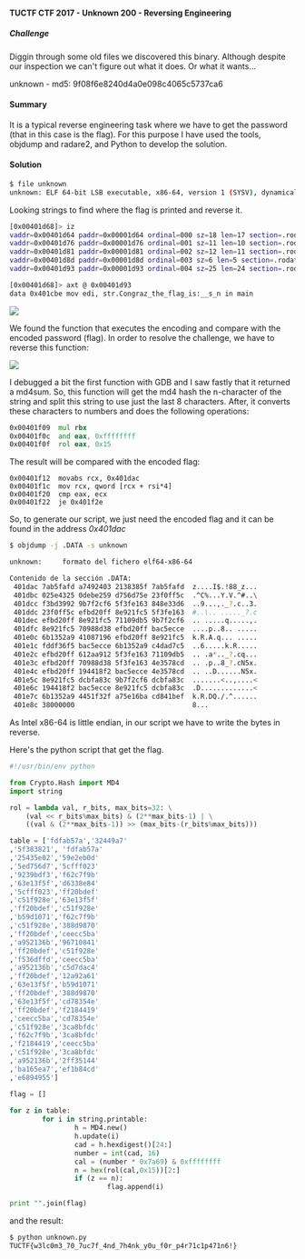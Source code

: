 #### TUCTF CTF 2017 - Unknown 200 - Reversing Engineering 

##### Challenge

Diggin through some old files we discovered this binary. Although despite our inspection we can't figure out what it does. Or what it wants...

unknown - md5: 9f08f6e8240d4a0e098c4065c5737ca6


#### Summary

It is a typical reverse engineering task where we have to get the password (that in this case is the flag). For this purpose I have used the tools, objdump and radare2, and Python to develop the solution.

#### Solution

```bash
$ file unknown
unknown: ELF 64-bit LSB executable, x86-64, version 1 (SYSV), dynamically linked, interpreter /lib64/ld-linux-x86-64.so.2, for GNU/Linux 2.6.32, BuildID[sha1]=53ec94bd1406ec6b9a28f5308a92e4d906444edb, stripped
```

Looking strings to find where the flag is printed and reverse it.

```bash
[0x00401d68]> iz
vaddr=0x00401d64 paddr=0x00001d64 ordinal=000 sz=18 len=17 section=.rodata type=ascii string=0123456789abcdef=
vaddr=0x00401d76 paddr=0x00001d76 ordinal=001 sz=11 len=10 section=.rodata type=ascii string=Try again.
vaddr=0x00401d81 paddr=0x00001d81 ordinal=002 sz=12 len=11 section=.rodata type=ascii string=Still nope.
vaddr=0x00401d8d paddr=0x00001d8d ordinal=003 sz=6 len=5 section=.rodata type=ascii string=Nope.
vaddr=0x00401d93 paddr=0x00001d93 ordinal=004 sz=25 len=24 section=.rodata type=ascii string=Congraz the flag is: %s\n

[0x00401d68]> axt @ 0x00401d93
data 0x401cbe mov edi, str.Congraz_the_flag_is:__s_n in main
```

![](https://unam.re/static/files/function1.png)

We found the function that executes the encoding and compare with the encoded password (flag). In order to resolve the challenge, we have to reverse this function:


![](https://unam.re/static/files/reverse1.png)


I debugged a bit the first function with GDB and I saw fastly that it returned a md4sum. So, this function will get the md4 hash the n-character of the string and split this string to use just the last 8 characters. After, it converts these characters to numbers and does the following operations:

```asm
0x00401f09	mul rbx                                                                                                                                                                 
0x00401f0c	and eax, 0xffffffff                                                                                                                                                     
0x00401f0f	rol eax, 0x15     
```


The result will be compared with the encoded flag:

```
0x00401f12	movabs rcx, 0x401dac        
0x00401f1c	mov rcx, qword [rcx + rsi*4]                                                                                                                                            
0x00401f20	cmp eax, ecx                                                                                                                                                            
0x00401f22	je 0x401f2e     
```

So, to generate our script, we just need the encoded flag and it can be found in the address *0x401dac*

```bash
$ objdump -j .DATA -s unknown

unknown:     formato del fichero elf64-x86-64

Contenido de la sección .DATA:
 401dac 7ab5fafd a7492403 2138385f 7ab5fafd  z....I$.!88_z...
 401dbc 025e4325 0debe259 d756d75e 23f0ff5c  .^C%...Y.V.^#..\
 401dcc f3bd3992 9b7f2cf6 5f3fe163 848e33d6  ..9...,._?.c..3.
 401ddc 23f0ff5c efbd20ff 8e921fc5 5f3fe163  #..\.. ....._?.c
 401dec efbd20ff 8e921fc5 71109db5 9b7f2cf6  .. .....q.....,.
 401dfc 8e921fc5 70988d38 efbd20ff bac5ecce  ....p..8.. .....
 401e0c 6b1352a9 41087196 efbd20ff 8e921fc5  k.R.A.q... .....
 401e1c fddf36f5 bac5ecce 6b1352a9 c4dad7c5  ..6.....k.R.....
 401e2c efbd20ff 612aa912 5f3fe163 71109db5  .. .a*.._?.cq...
 401e3c efbd20ff 70988d38 5f3fe163 4e3578cd  .. .p..8_?.cN5x.
 401e4c efbd20ff 194418f2 bac5ecce 4e3578cd  .. ..D......N5x.
 401e5c 8e921fc5 dcbfa83c 9b7f2cf6 dcbfa83c  .......<..,....<
 401e6c 194418f2 bac5ecce 8e921fc5 dcbfa83c  .D.............<
 401e7c 6b1352a9 4451f32f a75e16ba cd841bef  k.R.DQ./.^......
 401e8c 38000000                             8...
```

As Intel x86-64 is little endian, in our script we have to write the bytes in reverse.



Here's the python script that get the flag. 


```python
#!/usr/bin/env python

from Crypto.Hash import MD4
import string

rol = lambda val, r_bits, max_bits=32: \
    (val << r_bits%max_bits) & (2**max_bits-1) | \
    ((val & (2**max_bits-1)) >> (max_bits-(r_bits%max_bits)))

table = ['fdfab57a','32449a7'
,'5f383821', 'fdfab57a'
,'25435e02','59e2eb0d'
,'5ed756d7','5cfff023'
,'9239bdf3','f62c7f9b'
,'63e13f5f','d6338e84'
,'5cfff023','ff20bdef'
,'c51f928e','63e13f5f'
,'ff20bdef','c51f928e'
,'b59d1071','f62c7f9b'
,'c51f928e','388d9870'
,'ff20bdef','ceecc5ba'
,'a952136b','96710841'
,'ff20bdef','c51f928e'
,'f536dffd','ceecc5ba'
,'a952136b','c5d7dac4'
,'ff20bdef','12a92a61'
,'63e13f5f','b59d1071'
,'ff20bdef','388d9870'
,'63e13f5f','cd78354e'
,'ff20bdef','f2184419'
,'ceecc5ba','cd78354e'
,'c51f928e','3ca8bfdc'
,'f62c7f9b','3ca8bfdc'
,'f2184419','ceecc5ba'
,'c51f928e','3ca8bfdc'
,'a952136b','2ff35144'
,'ba165ea7','ef1b84cd'
,'e6894955']

flag = []                                                                                                                                                                                                          
                                                                                                                                                                                                                   
for z in table:                                                                                                                                                                                                    
        for i in string.printable:                                                                                                                                                                                 
                h = MD4.new()                                                                                                                                                                                      
                h.update(i)                                                                                                                                                                                        
                cad = h.hexdigest()[24:]                                                                                                                                                                           
                number = int(cad, 16)                                                                                                                                                                              
                cal = (number * 0x7a69) & 0xffffffff                                                                                                                                                               
                n = hex(rol(cal,0x15))[2:]                                                                                                                                                                         
                if (z == n):                                                                                                                                                                                       
                        flag.append(i)                                                                                                                                                                             

print "".join(flag)
```

and the result:

```bash
$ python unknown.py 
TUCTF{w3lc0m3_70_7uc7f_4nd_7h4nk_y0u_f0r_p4r71c1p471n6!}
```














